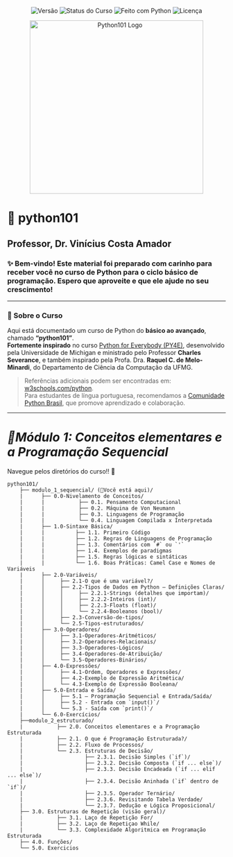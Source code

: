 <p align="center">
  <img src="https://img.shields.io/badge/versão-1.0-blue" alt="Versão">
  <img src="https://img.shields.io/badge/status-em%20desenvolvimento-yellow" alt="Status do Curso">
  <img src="https://img.shields.io/badge/feito%20com-Python%203.x-blue?logo=python&logoColor=white" alt="Feito com Python">
  <img src="https://img.shields.io/badge/licença-MIT-green" alt="Licença">
</p>
<p align="center">
  <img src="assets/banner_python101.png" width="400" alt="Python101 Logo">
</p>

# 🐍 python101
## Professor, Dr. Vinícius Costa Amador 
### ✨ Bem-vindo! Este material foi preparado com carinho para receber você no curso de Python para o ciclo básico de programação. Espero que aproveite e que ele ajude no seu crescimento! 
---
### 📍 Sobre o Curso
Aqui está documentado um curso de Python do **básico ao avançado**, chamado **“python101”**.  
**Fortemente inspirado** no curso [Python for Everybody (PY4E)](https://www.py4e.com/), desenvolvido pela Universidade de Michigan e ministrado pelo Professor **Charles Severance**, e também inspirado pela Profa. Dra. **Raquel C. de Melo-Minardi**, do Departamento de Ciência da Computação da UFMG.  

> Referências adicionais podem ser encontradas em: [w3schools.com/python](https://www.w3schools.com/python/default.asp).  
Para estudantes de língua portuguesa, recomendamos a [Comunidade Python Brasil](https://python.org.br/), que promove aprendizado e colaboração.
---
# *📘Módulo 1: Conceitos elementares e a Programação Sequencial*
Navegue pelos diretórios do curso!! 📍
```
python101/
    ├── modulo_1_sequencial/ (📍Você está aqui)/
    |      ├── 0.0-Nivelamento de Conceitos/
    |      |           ├── 0.1. Pensamento Computacional
    |      |           ├── 0.2. Máquina de Von Neumann
    |      |           ├── 0.3. Linguagens de Programação
    |      |           └── 0.4. Linguagem Compilada x Interpretada
    |      ├── 1.0-Sintaxe Básica/
    |      |          ├── 1.1. Primeiro Código
    |      |          ├── 1.2. Regras de Linguagens de Programação
    |      |          ├── 1.3. Comentários com `#` ou `'`
    |      |          ├── 1.4. Exemplos de paradigmas
    |      |          ├── 1.5. Regras lógicas e sintáticas
    |      |          └── 1.6. Boas Práticas: Camel Case e Nomes de Variáveis
    |      ├── 2.0-Variáveis/
    |      │     ├── 2.1-O que é uma variável?/
    |      │     ├── 2.2-Tipos de Dados em Python — Definições Claras/
    |      │     │     ├── 2.2.1-Strings (detalhes que importam)/
    |      │     │     ├── 2.2.2-Inteiros (int)/
    |      │     │     ├── 2.2.3-Floats (float)/
    |      │     │     └── 2.2.4-Booleanos (bool)/
    |      │     ├── 2.3-Conversão-de-tipos/
    |      │     └── 2.5-Tipos-estruturados/
    |      ├── 3.0-Operadores/
    |      │     ├── 3.1-Operadores-Aritméticos/
    |      │     ├── 3.2-Operadores-Relacionais/
    |      │     ├── 3.3-Operadores-Lógicos/
    |      │     ├── 3.4-Operadores-de-Atribuição/
    |      │     └── 3.5-Operadores-Binários/
    |      ├── 4.0-Expressões/
    |      │     ├── 4.1-Ordem, Operadores e Expressões/
    |      │     ├── 4.2-Exemplo de Expressão Aritmética/
    |      │     └── 4.3-Exemplo de Expressão Booleana/
    |      ├── 5.0-Entrada e Saída/
    |      │     ├── 5.1 – Programação Sequencial e Entrada/Saída/
    |      │     ├── 5.2 - Entrada com `input()`/
    |      │     └── 5.3 - Saída com `print()`/   
    |      └── 6.0-Exercícios/
    ├──modulo_2_estruturado/
    |           ├── 2.0. Conceitos elementares e a Programação Estruturada
    |           ├── 2.1. O que é Programação Estruturada?/
    |           ├── 2.2. Fluxo de Processos/
    |           └── 2.3. Estruturas de Decisão/
    |                    ├── 2.3.1. Decisão Simples (`if`)/
    |                    ├── 2.3.2. Decisão Composta (`if ... else`)/
    |                    ├── 2.3.3. Decisão Encadeada (`if ... elif ... else`)/
    |                    ├── 2.3.4. Decisão Aninhada (`if` dentro de `if`)/ 
    |                    ├── 2.3.5. Operador Ternário/
    |                    ├── 2.3.6. Revisitando Tabela Verdade/  
    |                    └── 2.3.7. Dedução e Lógica Proposicional/ 
    ├── 3.0. Estruturas de Repetição (visão geral)/
    |           ├── 3.1. Laço de Repetição For/ 
    |           ├── 3.2. Laço de Repetiçao While/
    |           └── 3.3. Complexidade Algoritmica em Programação Estruturada
    ├── 4.0. Funções/
    └── 5.0. Exercicios
```